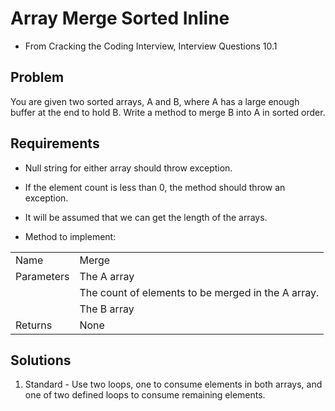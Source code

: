 # Array Merge Sorted Inline

- From Cracking the Coding Interview, Interview Questions 10.1

## Problem
You are given two sorted arrays, A and B, where A has a large enough buffer
at the end to hold B. Write a method to merge B into A in sorted order.

## Requirements
- Null string for either array should throw exception.

- If the element count is less than 0, the method should throw an exception.

- It will be assumed that we can get the length of the arrays.

- Method to implement:  

|            |                                                               |
|------------|---------------------------------------------------------------|
| Name       | Merge                                                         |
| Parameters | The A array                                                   |
|            | The count of elements to be merged in the A array.            |
|            | The B array                                                   |
| Returns    | None                                                          |

## Solutions
1. Standard - Use two loops, one to consume elements in both arrays, and one
of two defined loops to consume remaining elements.